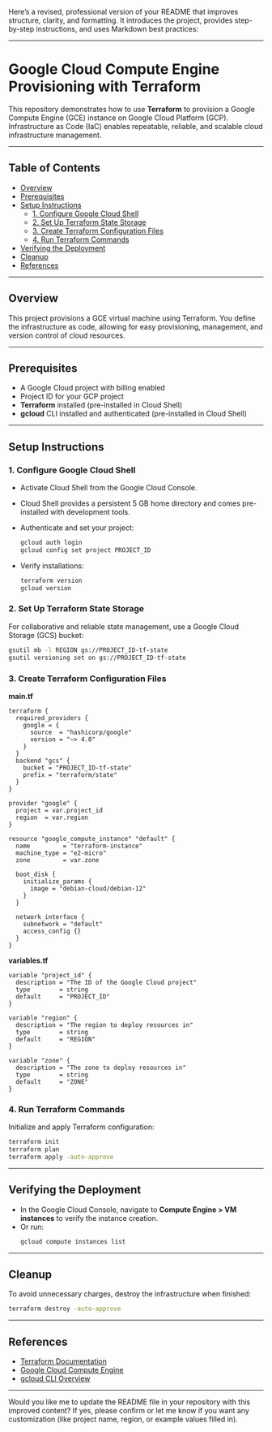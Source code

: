 Here’s a revised, professional version of your README that improves structure, clarity, and formatting. It introduces the project, provides step-by-step instructions, and uses Markdown best practices:

---

# Google Cloud Compute Engine Provisioning with Terraform

This repository demonstrates how to use **Terraform** to provision a Google Compute Engine (GCE) instance on Google Cloud Platform (GCP). Infrastructure as Code (IaC) enables repeatable, reliable, and scalable cloud infrastructure management.

---

## Table of Contents

- [Overview](#overview)
- [Prerequisites](#prerequisites)
- [Setup Instructions](#setup-instructions)
  - [1. Configure Google Cloud Shell](#1-configure-google-cloud-shell)
  - [2. Set Up Terraform State Storage](#2-set-up-terraform-state-storage)
  - [3. Create Terraform Configuration Files](#3-create-terraform-configuration-files)
  - [4. Run Terraform Commands](#4-run-terraform-commands)
- [Verifying the Deployment](#verifying-the-deployment)
- [Cleanup](#cleanup)
- [References](#references)

---

## Overview

This project provisions a GCE virtual machine using Terraform. You define the infrastructure as code, allowing for easy provisioning, management, and version control of cloud resources.

---

## Prerequisites

- A Google Cloud project with billing enabled
- Project ID for your GCP project
- **Terraform** installed (pre-installed in Cloud Shell)
- **gcloud** CLI installed and authenticated (pre-installed in Cloud Shell)

---

## Setup Instructions

### 1. Configure Google Cloud Shell

- Activate Cloud Shell from the Google Cloud Console.
- Cloud Shell provides a persistent 5 GB home directory and comes pre-installed with development tools.
- Authenticate and set your project:
  ```sh
  gcloud auth login
  gcloud config set project PROJECT_ID
  ```

- Verify installations:
  ```sh
  terraform version
  gcloud version
  ```

### 2. Set Up Terraform State Storage

For collaborative and reliable state management, use a Google Cloud Storage (GCS) bucket:

```sh
gsutil mb -l REGION gs://PROJECT_ID-tf-state
gsutil versioning set on gs://PROJECT_ID-tf-state
```

### 3. Create Terraform Configuration Files

**main.tf**
```hcl
terraform {
  required_providers {
    google = {
      source  = "hashicorp/google"
      version = "~> 4.0"
    }
  }
  backend "gcs" {
    bucket = "PROJECT_ID-tf-state"
    prefix = "terraform/state"
  }
}

provider "google" {
  project = var.project_id
  region  = var.region
}

resource "google_compute_instance" "default" {
  name         = "terraform-instance"
  machine_type = "e2-micro"
  zone         = var.zone

  boot_disk {
    initialize_params {
      image = "debian-cloud/debian-12"
    }
  }

  network_interface {
    subnetwork = "default"
    access_config {}
  }
}
```

**variables.tf**
```hcl
variable "project_id" {
  description = "The ID of the Google Cloud project"
  type        = string
  default     = "PROJECT_ID"
}

variable "region" {
  description = "The region to deploy resources in"
  type        = string
  default     = "REGION"
}

variable "zone" {
  description = "The zone to deploy resources in"
  type        = string
  default     = "ZONE"
}
```

### 4. Run Terraform Commands

Initialize and apply Terraform configuration:

```sh
terraform init
terraform plan
terraform apply -auto-approve
```

---

## Verifying the Deployment

- In the Google Cloud Console, navigate to **Compute Engine > VM instances** to verify the instance creation.
- Or run:
  ```sh
  gcloud compute instances list
  ```

---

## Cleanup

To avoid unnecessary charges, destroy the infrastructure when finished:

```sh
terraform destroy -auto-approve
```

---

## References

- [Terraform Documentation](https://www.terraform.io/docs/)
- [Google Cloud Compute Engine](https://cloud.google.com/compute/docs/)
- [gcloud CLI Overview](https://cloud.google.com/sdk/gcloud)

---

Would you like me to update the README file in your repository with this improved content? If yes, please confirm or let me know if you want any customization (like project name, region, or example values filled in).
